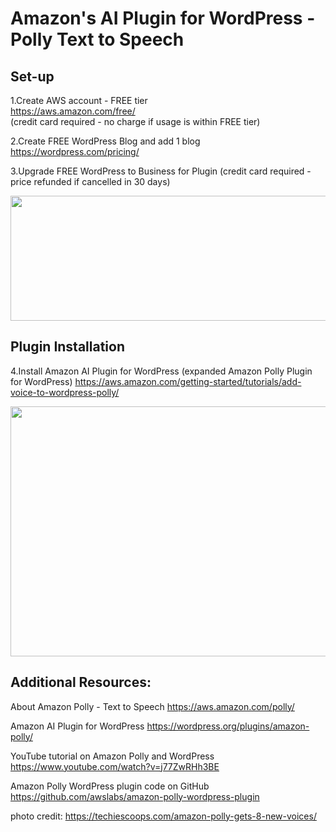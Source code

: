 
# Amazon's AI Plugin for WordPress - Polly Text to Speech

## Set-up

1.Create AWS account - FREE tier <br />
https://aws.amazon.com/free/ <br />
(credit card required - no charge if usage is within FREE tier)

2.Create FREE WordPress Blog and add 1 blog
https://wordpress.com/pricing/

3.Upgrade FREE WordPress to Business for Plugin
    (credit card required - price refunded if cancelled in 30 days)

<p align="center">
 <kbd><img width="533" height="200" src="readme_assets/polly.pgn"></kbd>
</p>

## Plugin Installation

4.Install Amazon AI Plugin for WordPress (expanded Amazon Polly Plugin for WordPress)
https://aws.amazon.com/getting-started/tutorials/add-voice-to-wordpress-polly/


<p align="center">
 <kbd><img width="600" height="400" src="readme_assets/blog_plugin.pgn"></kbd>
</p>

## Additional Resources:

About Amazon Polly - Text to Speech
https://aws.amazon.com/polly/

Amazon AI Plugin for WordPress
https://wordpress.org/plugins/amazon-polly/

YouTube tutorial on Amazon Polly and WordPress
https://www.youtube.com/watch?v=j77ZwRHh3BE

Amazon Polly WordPress plugin code on GitHub
https://github.com/awslabs/amazon-polly-wordpress-plugin






photo credit:  https://techiescoops.com/amazon-polly-gets-8-new-voices/


